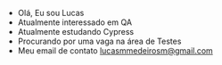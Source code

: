 - Olá, Eu sou Lucas
- Atualmente interessado em QA
- Atualmente estudando Cypress
- Procurando por uma vaga na área de Testes
- Meu email de contato lucasmmedeirosm@gmail.com

<!---
Qluks/Qluks is a ✨ special ✨ repository because its `README.md` (this file) appears on your GitHub profile.
You can click the Preview link to take a look at your changes.
--->
